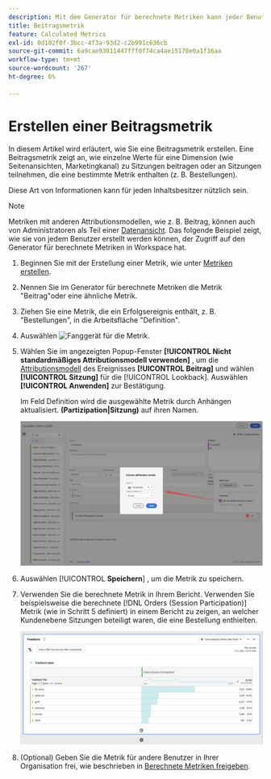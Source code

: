 ```yaml
---
description: Mit dem Generator für berechnete Metriken kann jeder Benutzer eine Beitragsmetrik erstellen.
title: Beitragsmetrik
feature: Calculated Metrics
exl-id: 0d102f0f-3bcc-4f3a-93d2-c2b991c636cb
source-git-commit: 6a9cae93011447fff0f74ca4ae15178e0a1f36aa
workflow-type: tm+mt
source-wordcount: '267'
ht-degree: 6%

---
```


# Erstellen einer Beitragsmetrik

In diesem Artikel wird erläutert, wie Sie eine Beitragsmetrik erstellen. Eine Beitragsmetrik zeigt an, wie einzelne Werte für eine Dimension (wie Seitenansichten, Marketingkanal) zu Sitzungen beitragen oder an Sitzungen teilnehmen, die eine bestimmte Metrik enthalten (z. B. Bestellungen).

Diese Art von Informationen kann für jeden Inhaltsbesitzer nützlich sein.

>[!NOTE]
>
>Metriken mit anderen Attributionsmodellen, wie z. B. Beitrag, können auch von Administratoren als Teil einer [Datenansicht](https://experienceleague.adobe.com/docs/analytics-platform/using/cja-dataviews/data-views.html?lang=de). Das folgende Beispiel zeigt, wie sie von jedem Benutzer erstellt werden können, der Zugriff auf den Generator für berechnete Metriken in Workspace hat.


1. Beginnen Sie mit der Erstellung einer Metrik, wie unter [Metriken erstellen](/help/components/calc-metrics/cm-workflow/cm-build-metrics.md).
1. Nennen Sie im Generator für berechnete Metriken die Metrik &quot;Beitrag&quot;oder eine ähnliche Metrik.
1. Ziehen Sie eine Metrik, die ein Erfolgsereignis enthält, z. B. &quot;Bestellungen&quot;, in die Arbeitsfläche &quot;Definition&quot;.
1. Auswählen ![Fanggerät](https://spectrum.adobe.com/static/icons/workflow_18/Smock_Settings_18_N.svg) für die Metrik.
1. Wählen Sie im angezeigten Popup-Fenster **[!UICONTROL Nicht standardmäßiges Attributionsmodell verwenden]** , um die [Attributionsmodell](/help/components/calc-metrics/cm-workflow/m-metric-type-alloc.md) des Ereignisses **[!UICONTROL Beitrag]** und wählen **[!UICONTROL Sitzung]** für die [!UICONTROL Lookback]. Auswählen **[!UICONTROL Anwenden]** zur Bestätigung.

   Im Feld Definition wird die ausgewählte Metrik durch Anhängen aktualisiert.  **(Partizipation|Sitzung)** auf ihren Namen.

   ![](assets/participation-setup.png)



1. Auswählen [!UICONTROL **Speichern**] , um die Metrik zu speichern.
1. Verwenden Sie die berechnete Metrik in Ihrem Bericht. Verwenden Sie beispielsweise die berechnete [!DNL Orders (Session Participation)] Metrik (wie in Schritt 5 definiert) in einem Bericht zu zeigen, an welcher Kundenebene Sitzungen beteiligt waren, die eine Bestellung enthielten.

   ![](assets/participation-pages-customer-tier.png)

1. (Optional) Geben Sie die Metrik für andere Benutzer in Ihrer Organisation frei, wie beschrieben in [Berechnete Metriken freigeben](/help/components/calc-metrics/cm-workflow/cm-sharing.md).
